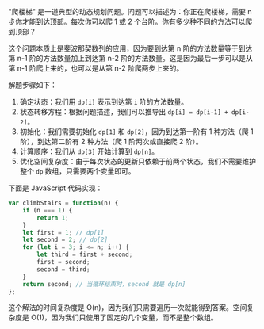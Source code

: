 "爬楼梯" 是一道典型的动态规划问题。问题可以描述为：你正在爬楼梯，需要 n 步你才能到达顶部。每次你可以爬 1 或 2 个台阶。你有多少种不同的方法可以爬到顶部？

这个问题本质上是斐波那契数列的应用，因为要到达第 n 阶的方法数量等于到达第 n-1 阶的方法数量加上到达第 n-2 阶的方法数量。这是因为最后一步可以是从第 n-1 阶爬上来的，也可以是从第 n-2 阶爬两步上来的。

解题步骤如下：

1.  确定状态：我们用 `dp[i]` 表示到达第 `i` 阶的方法数量。 
2.  状态转移方程：根据问题描述，我们可以推导出 `dp[i] = dp[i-1] + dp[i-2]`。 
3.  初始化：我们需要初始化 `dp[1]` 和 `dp[2]`，因为到达第一阶有 1 种方法（爬 1 阶），到达第二阶有 2 种方法（爬 1 阶两次或直接爬 2 阶）。 
4.  计算顺序：我们从 `dp[3]` 开始计算到 `dp[n]`。 
5.  优化空间复杂度：由于每次状态的更新只依赖于前两个状态，我们不需要维护整个 `dp` 数组，只需要两个变量即可。 

下面是 JavaScript 代码实现：
```javascript
var climbStairs = function(n) {
    if (n === 1) {
        return 1;
    }
    let first = 1; // dp[1]
    let second = 2; // dp[2]
    for (let i = 3; i <= n; i++) {
        let third = first + second;
        first = second;
        second = third;
    }
    return second; // 当循环结束时，second 就是 dp[n]
};
```
这个解法的时间复杂度是 O(n)，因为我们只需要遍历一次就能得到答案。空间复杂度是 O(1)，因为我们只使用了固定的几个变量，而不是整个数组。
